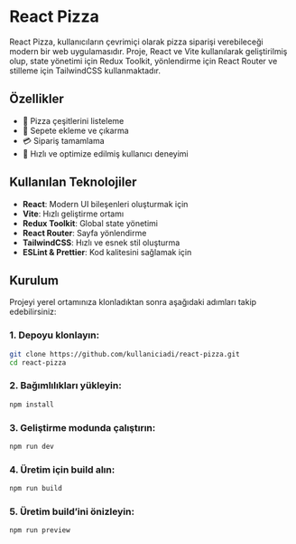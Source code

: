 # React Pizza

React Pizza, kullanıcıların çevrimiçi olarak pizza siparişi verebileceği modern bir web uygulamasıdır. Proje, React ve Vite kullanılarak geliştirilmiş olup, state yönetimi için Redux Toolkit, yönlendirme için React Router ve stilleme için TailwindCSS kullanmaktadır.

## Özellikler
- 🍕 Pizza çeşitlerini listeleme
- 🛒 Sepete ekleme ve çıkarma
- 💳 Sipariş tamamlama
- 🚀 Hızlı ve optimize edilmiş kullanıcı deneyimi

## Kullanılan Teknolojiler
- **React**: Modern UI bileşenleri oluşturmak için
- **Vite**: Hızlı geliştirme ortamı
- **Redux Toolkit**: Global state yönetimi
- **React Router**: Sayfa yönlendirme
- **TailwindCSS**: Hızlı ve esnek stil oluşturma
- **ESLint & Prettier**: Kod kalitesini sağlamak için

## Kurulum
Projeyi yerel ortamınıza klonladıktan sonra aşağıdaki adımları takip edebilirsiniz:

### 1. Depoyu klonlayın:
```sh
git clone https://github.com/kullaniciadi/react-pizza.git
cd react-pizza
```

### 2. Bağımlılıkları yükleyin:
```sh
npm install
```

### 3. Geliştirme modunda çalıştırın:
```sh
npm run dev
```

### 4. Üretim için build alın:
```sh
npm run build
```

### 5. Üretim build’ini önizleyin:
```sh
npm run preview
```


